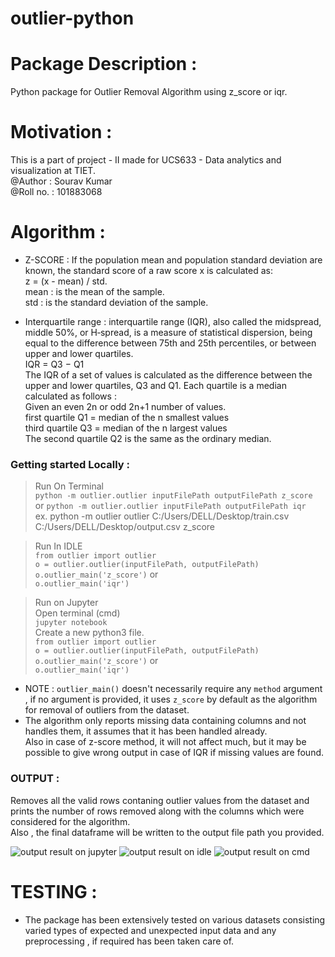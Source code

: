 # outlier-python

# Package Description :
Python package for Outlier Removal Algorithm using z_score or iqr.   
# Motivation :   
This is a part of project - II made for UCS633 - Data analytics and visualization at TIET.     
@Author : Sourav Kumar    
@Roll no. : 101883068    
# Algorithm :       
* Z-SCORE : If the population mean and population standard deviation are known, the standard score of a raw score x is calculated as:     
z = (x - mean) / std.          
mean : is the mean of the sample.     
std : is the standard deviation of the sample.    

* Interquartile range : interquartile range (IQR), also called the midspread, middle 50%, or H‑spread, is a measure of statistical dispersion, being equal to the difference between 75th and 25th percentiles, or between upper and lower quartiles.     
IQR = Q3 −  Q1       
The IQR of a set of values is calculated as the difference between the upper and lower quartiles, Q3 and Q1. Each quartile is a median calculated as follows :     
Given an even 2n or odd 2n+1 number of values.      
first quartile Q1 = median of the n smallest values          
third quartile Q3 = median of the n largest values       
The second quartile Q2 is the same as the ordinary median.        

### Getting started Locally :  
> Run On Terminal       
```python -m outlier.outlier inputFilePath outputFilePath z_score```     
or
```python -m outlier.outlier inputFilePath outputFilePath iqr```       
ex. python -m outlier outlier C:/Users/DELL/Desktop/train.csv C:/Users/DELL/Desktop/output.csv z_score     

> Run In IDLE   
```from outlier import outlier```   
```o = outlier.outlier(inputFilePath, outputFilePath)```     
```o.outlier_main('z_score')```
or    
```o.outlier_main('iqr')```     

> Run on Jupyter   
Open terminal (cmd)   
```jupyter notebook```   
Create a new python3 file.     
```from outlier import outlier```   
```o = outlier.outlier(inputFilePath, outputFilePath)```
```o.outlier_main('z_score')```
or    
```o.outlier_main('iqr')```       

* NOTE : ```outlier_main()``` doesn't necessarily require any ```method``` argument , if no argument is provided, it uses ```z_score``` by default as the algorithm for removal of outliers from the dataset.    
* The algorithm only reports missing data containing columns and not handles them, it assumes that it has been handled already.   
Also in case of z-score method, it will not affect much, but it may be possible to give wrong output in case of IQR if missing values are found.    
### OUTPUT :
Removes all the valid rows contaning outlier values from the dataset and prints the number of rows removed along with the columns which were considered for the algorithm.    
Also , the final dataframe will be written to the output file path you provided.
 
![output result on jupyter](/test_images/t.JPG)
![output result on idle](/test_images/t1.JPG)
![output result on cmd](/test_images/t2.JPG) 

# TESTING : 
* The package has been extensively tested on various datasets consisting varied types of expected and unexpected input data and any preprocessing , if required has been taken care of.

